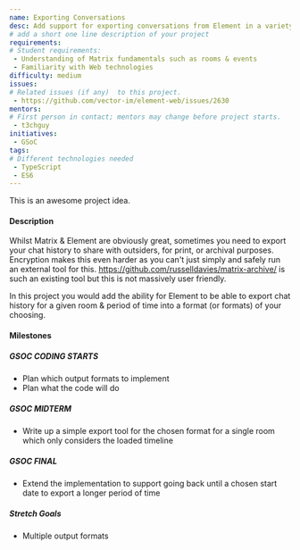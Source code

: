 ```yaml
---
name: Exporting Conversations
desc: Add support for exporting conversations from Element in a variety of formats.
# add a short one line description of your project
requirements:
# Student requirements:
 - Understanding of Matrix fundamentals such as rooms & events
 - Familiarity with Web technologies
difficulty: medium
issues:
# Related issues (if any)  to this project.
 - https://github.com/vector-im/element-web/issues/2630
mentors:
# First person in contact; mentors may change before project starts.
 - t3chguy
initiatives:
 - GSoC
tags:
# Different technologies needed
 - TypeScript
 - ES6
---
```

This is an awesome project idea.

#### Description

Whilst Matrix & Element are obviously great,
sometimes you need to export your chat history
to share with outsiders, for print, or archival
purposes. Encryption makes this even harder as
you can't just simply and safely run an external
tool for this.
https://github.com/russelldavies/matrix-archive/
is such an existing tool but this is not massively
user friendly.

In this project you would add the ability for Element
to be able to export chat history for a given room &
period of time into a format (or formats) of your choosing.

#### Milestones

##### GSOC CODING STARTS

* Plan which output formats to implement
* Plan what the code will do

##### GSOC MIDTERM

* Write up a simple export tool for the chosen format for a single room which only considers the loaded timeline

##### GSOC FINAL

* Extend the implementation to support going back until a chosen start date to export a longer period of time

##### Stretch Goals

* Multiple output formats
